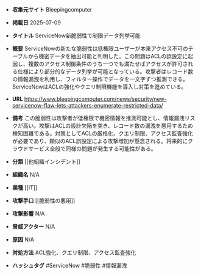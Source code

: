 - **収集元サイト**
Bleepingcomputer

- **掲載日**
2025-07-09

- **タイトル**
ServiceNow新脆弱性で制限データ列挙可能

- **概要**
ServiceNowの新たな脆弱性は低権限ユーザーが本来アクセス不可のテーブルから機密データを抽出可能と判明した。この問題はACLの誤設定に起因し、複数のアクセス制御条件のうち一つでも満たせばアクセスが許可される仕様により部分的なデータ列挙が可能となっている。攻撃者はレコード数の情報漏洩を利用し、フィルター操作でデータを一文字ずつ推測できる。ServiceNowはACLの強化やクエリ制限機能を導入し対策を進めている。

- **URL**
https://www.bleepingcomputer.com/news/security/new-servicenow-flaw-lets-attackers-enumerate-restricted-data/

- **備考**
この脆弱性は攻撃者が低権限で機密情報を推測可能とし、情報漏洩リスクが高い。攻撃はACLの設計欠陥を突き、レコード数の漏洩を悪用するため検知困難である。対策としてACLの厳格化、クエリ制限、アクセス監査強化が必要であり、類似のACL誤設定による攻撃増加が懸念される。将来的にクラウドサービス全般で同様の問題が発生する可能性がある。

- **分類**
[[他組織インシデント]]

- **組織名**
N/A

- **業種**
[[IT]]

- **攻撃手口**
[[脆弱性の悪用]]

- **攻撃影響**
N/A

- **脅威アクター**
N/A

- **原因**
N/A

- **対処方法**
ACL強化、クエリ制限、アクセス監査強化

- **ハッシュタグ**
#ServiceNow #脆弱性 #情報漏洩

